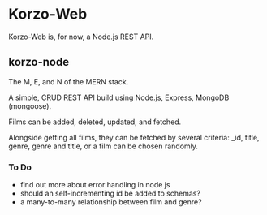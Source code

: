 # Korzo-Web

Korzo-Web is, for now, a Node.js REST API. 

## korzo-node

The M, E, and N of the MERN stack.

A simple, CRUD REST API build using Node.js, Express, MongoDB (mongoose).

Films can be added, deleted, updated, and fetched.

Alongside getting all films, they can be fetched by several criteria: _id, title, genre, genre and title, or a film can be chosen randomly.

### To Do

* find out more about error handling in node js
* should an self-incrementing id be added to schemas?
* a many-to-many relationship between film and genre? 



